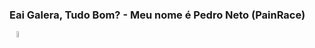 ### Eai Galera, Tudo Bom? - Meu nome é Pedro Neto (PainRace)

<img width="5%" style="text-align: center;" src="https://cdn-icons-png.flaticon.com/512/2111/2111463.png">
